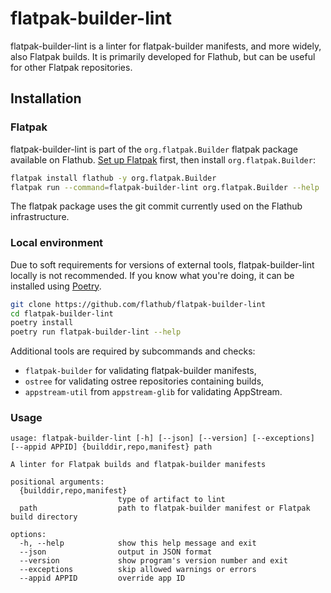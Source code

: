 # flatpak-builder-lint

flatpak-builder-lint is a linter for flatpak-builder manifests, and more widely,
also Flatpak builds. It is primarily developed for Flathub, but can be useful
for other Flatpak repositories.

## Installation

### Flatpak

flatpak-builder-lint is part of the `org.flatpak.Builder` flatpak package
available on Flathub. [Set up Flatpak][flatpak_setup] first, then install
`org.flatpak.Builder`:

```bash
flatpak install flathub -y org.flatpak.Builder
flatpak run --command=flatpak-builder-lint org.flatpak.Builder --help
```

The flatpak package uses the git commit currently used on the Flathub
infrastructure.

### Local environment

Due to soft requirements for versions of external tools, flatpak-builder-lint
locally is not recommended. If you know what you're doing, it can be installed
using [Poetry][poetry].

```bash
git clone https://github.com/flathub/flatpak-builder-lint
cd flatpak-builder-lint
poetry install 
poetry run flatpak-builder-lint --help
```
Additional tools are required by subcommands and checks:

- `flatpak-builder` for validating flatpak-builder manifests,
- `ostree` for validating ostree repositories containing builds,
- `appstream-util` from `appstream-glib` for validating AppStream.

### Usage

```
usage: flatpak-builder-lint [-h] [--json] [--version] [--exceptions] [--appid APPID] {builddir,repo,manifest} path

A linter for Flatpak builds and flatpak-builder manifests

positional arguments:
  {builddir,repo,manifest}
                        type of artifact to lint
  path                  path to flatpak-builder manifest or Flatpak build directory

options:
  -h, --help            show this help message and exit
  --json                output in JSON format
  --version             show program's version number and exit
  --exceptions          skip allowed warnings or errors
  --appid APPID         override app ID
```

[poetry]: https://python-poetry.org/docs/#installation
[flatpak_setup]: https://flathub.org/setup
